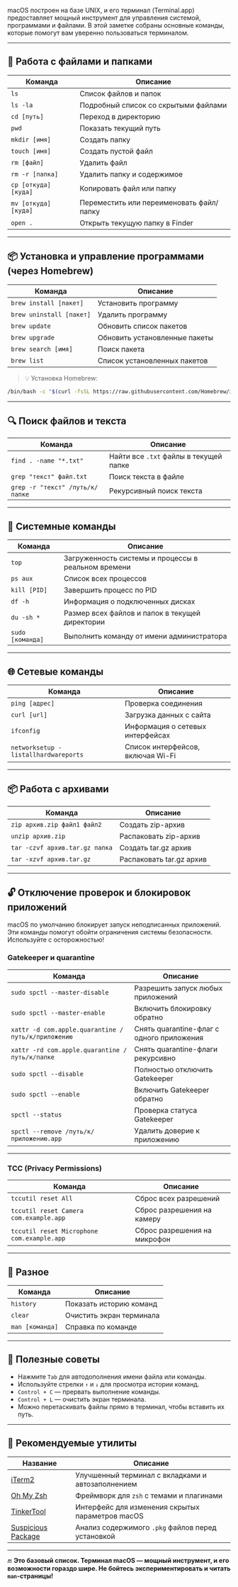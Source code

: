 macOS построен на базе UNIX, и его терминал (Terminal.app) предоставляет мощный инструмент для управления системой, программами и файлами. В этой заметке собраны основные команды, которые помогут вам уверенно пользоваться терминалом.

---

## 📁 Работа с файлами и папками

| Команда                           | Описание                                       |
|----------------------------------|------------------------------------------------|
| `ls`                             | Список файлов и папок                          |
| `ls -la`                         | Подробный список со скрытыми файлами           |
| `cd [путь]`                      | Переход в директорию                           |
| `pwd`                            | Показать текущий путь                          |
| `mkdir [имя]`                    | Создать папку                                  |
| `touch [имя]`                    | Создать пустой файл                            |
| `rm [файл]`                      | Удалить файл                                   |
| `rm -r [папка]`                  | Удалить папку и содержимое                     |
| `cp [откуда] [куда]`            | Копировать файл или папку                      |
| `mv [откуда] [куда]`            | Переместить или переименовать файл/папку       |
| `open .`                         | Открыть текущую папку в Finder                 |

---

## 📦 Установка и управление программами (через Homebrew)

| Команда                           | Описание                                       |
|----------------------------------|------------------------------------------------|
| `brew install [пакет]`           | Установить программу                           |
| `brew uninstall [пакет]`         | Удалить программу                              |
| `brew update`                    | Обновить список пакетов                        |
| `brew upgrade`                   | Обновить установленные пакеты                  |
| `brew search [имя]`              | Поиск пакета                                   |
| `brew list`                      | Список установленных пакетов                   |

> 💡 Установка Homebrew:
```bash
/bin/bash -c "$(curl -fsSL https://raw.githubusercontent.com/Homebrew/install/HEAD/install.sh)"
```

---

## 🔍 Поиск файлов и текста

| Команда                                       | Описание                                      |
|----------------------------------------------|-----------------------------------------------|
| `find . -name "*.txt"`                       | Найти все `.txt` файлы в текущей папке        |
| `grep "текст" файл.txt`                      | Поиск текста в файле                          |
| `grep -r "текст" /путь/к/папке`              | Рекурсивный поиск текста                      |

---

## 🧰 Системные команды

| Команда               | Описание                                         |
|----------------------|--------------------------------------------------|
| `top`                | Загруженность системы и процессы в реальном времени |
| `ps aux`             | Список всех процессов                            |
| `kill [PID]`         | Завершить процесс по PID                         |
| `df -h`              | Информация о подключенных дисках                 |
| `du -sh *`           | Размер всех файлов и папок в текущей директории  |
| `sudo [команда]`     | Выполнить команду от имени администратора        |

---

## 🌐 Сетевые команды

| Команда                                      | Описание                                  |
|---------------------------------------------|-------------------------------------------|
| `ping [адрес]`                               | Проверка соединения                       |
| `curl [url]`                                 | Загрузка данных с сайта                   |
| `ifconfig`                                   | Информация о сетевых интерфейсах          |
| `networksetup -listallhardwareports`         | Список интерфейсов, включая Wi-Fi         |

---

## 📦 Работа с архивами

| Команда                                     | Описание                                 |
|--------------------------------------------|------------------------------------------|
| `zip архив.zip файл1 файл2`                | Создать zip-архив                         |
| `unzip архив.zip`                          | Распаковать zip-архив                     |
| `tar -czvf архив.tar.gz папка`             | Создать tar.gz архив                      |
| `tar -xzvf архив.tar.gz`                   | Распаковать tar.gz архив                  |

---

## 🔓 Отключение проверок и блокировок приложений

macOS по умолчанию блокирует запуск неподписанных приложений. Эти команды помогут обойти ограничения системы безопасности. Используйте с осторожностью!

### Gatekeeper и quarantine

| Команда                                              | Описание                                      |
|------------------------------------------------------|-----------------------------------------------|
| `sudo spctl --master-disable`                        | Разрешить запуск любых приложений             |
| `sudo spctl --master-enable`                         | Включить блокировку обратно                   |
| `xattr -d com.apple.quarantine /путь/к/приложению`   | Снять quarantine-флаг с одного приложения     |
| `xattr -rd com.apple.quarantine /путь/к/папке`       | Снять quarantine-флаги рекурсивно             |
| `sudo spctl --disable`                               | Полностью отключить Gatekeeper                |
| `sudo spctl --enable`                                | Включить Gatekeeper обратно                   |
| `spctl --status`                                     | Проверка статуса Gatekeeper                   |
| `spctl --remove /путь/к/приложению.app`              | Удалить доверие к приложению                  |

---

### TCC (Privacy Permissions)

| Команда                                           | Описание                                 |
|--------------------------------------------------|------------------------------------------|
| `tccutil reset All`                              | Сброс всех разрешений                    |
| `tccutil reset Camera com.example.app`           | Сброс разрешения на камеру               |
| `tccutil reset Microphone com.example.app`       | Сброс разрешения на микрофон             |

---

## 🔧 Разное

| Команда            | Описание                                 |
|-------------------|------------------------------------------|
| `history`         | Показать историю команд                  |
| `clear`           | Очистить экран терминала                 |
| `man [команда]`   | Справка по команде                       |

---

## 📝 Полезные советы

- Нажмите `Tab` для автодополнения имени файла или команды.
- Используйте стрелки `↑` и `↓` для просмотра истории команд.
- `Control + C` — прервать выполнение команды.
- `Control + L` — очистить экран терминала.
- Можно перетаскивать файлы прямо в терминал, чтобы вставить их путь.

---

## 🧪 Рекомендуемые утилиты

| Название             | Описание                                              |
|----------------------|-------------------------------------------------------|
| [iTerm2](https://iterm2.com)              | Улучшенный терминал с вкладками и автозаполнением |
| [Oh My Zsh](https://ohmyz.sh)             | Фреймворк для `zsh` с темами и плагинами         |
| [TinkerTool](https://www.bresink.com/osx/TinkerTool.html) | Интерфейс для изменения скрытых параметров macOS |
| [Suspicious Package](https://mothersruin.com/software/SuspiciousPackage/) | Анализ содержимого `.pkg` файлов перед установкой |

---

🔚 **Это базовый список. Терминал macOS — мощный инструмент, и его возможности гораздо шире. Не бойтесь экспериментировать и читать `man`-страницы!**
